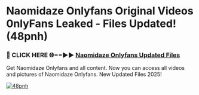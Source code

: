 # Naomidaze Onlyfans Original Videos 0nlyFans Leaked - Files Updated! (48pnh)

<h3>🔴 CLICK HERE 🌐==►► <a href="https://tinyurl.com/3hn5wdd3" rel="nofollow">Naomidaze Onlyfans Updated Files</a></h3>

Get Naomidaze Onlyfans and all content. Now you can access all videos and pictures of Naomidaze Onlyfans. New Updated Files 2025!

[![48pnh](https://i.imgur.com/4HnBqBT.gif)](https://tinyurl.com/3hn5wdd3)
